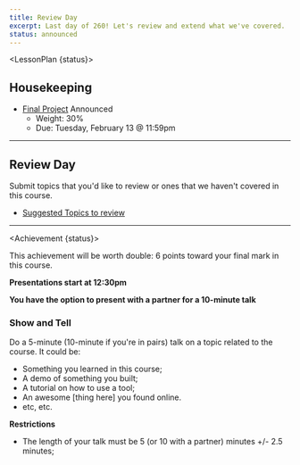 ```yaml
---
title: Review Day
excerpt: Last day of 260! Let's review and extend what we've covered.
status: announced
---
```


<script>
	import Homework from "$lib/components/Homework.svelte";
	import LessonPlan from "$lib/components/LessonPlan.svelte";
	import Achievement from "$lib/components/Achievement.svelte";
</script>

<LessonPlan {status}>

<h2>Housekeeping</h2>

- [Final Project](/courses/cpnt-260/assessments/final-project) Announced
  - Weight: 30%
  - Due: Tuesday, February 13 @ 11:59pm

---

<h2>Review Day</h2>

Submit topics that you'd like to review or ones that we haven't covered in this course.

- [Suggested Topics to review](https://ideaboardz.com/for/Topics%20to%20review/5183892)

</LessonPlan>

---

<Achievement {status}>

This achievement will be worth double: 6 points toward your final mark in this course.

**Presentations start at 12:30pm**

**You have the option to present with a partner for a 10-minute talk**

### Show and Tell

Do a 5-minute (10-minute if you're in pairs) talk on a topic related to the course. It could be:

- Something you learned in this course;
- A demo of something you built;
- A tutorial on how to use a tool;
- An awesome [thing here] you found online.
- etc, etc.

**Restrictions**

- The length of your talk must be 5 (or 10 with a partner) minutes +/- 2.5 minutes;

</Achievement>
